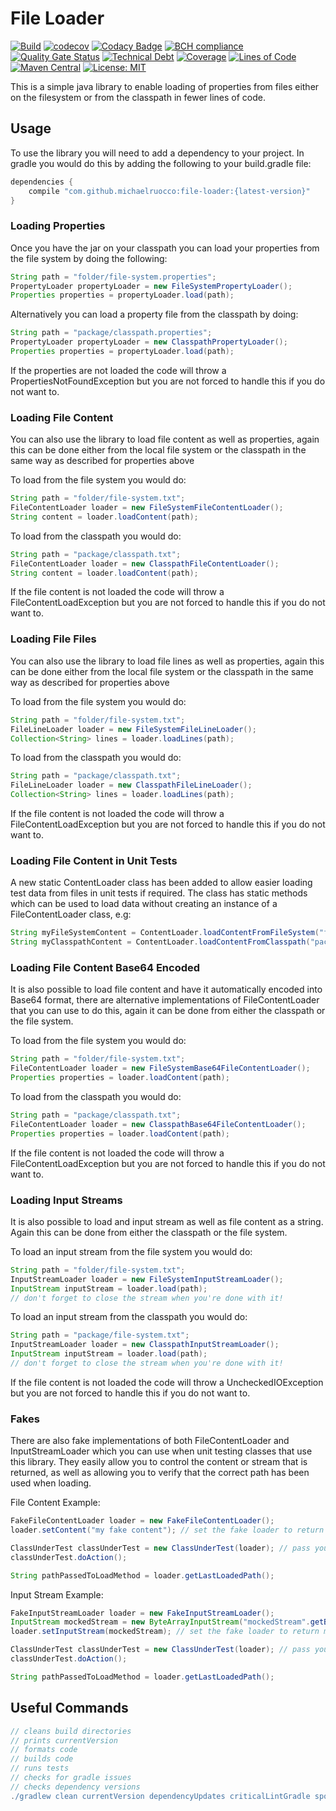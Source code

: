 # File Loader

[![Build](https://github.com/michaelruocco/file-loader/workflows/pipeline/badge.svg)](https://github.com/michaelruocco/file-loader/actions)
[![codecov](https://codecov.io/gh/michaelruocco/file-loader/branch/master/graph/badge.svg?token=FWDNP534O7)](https://codecov.io/gh/michaelruocco/file-loader)
[![Codacy Badge](https://app.codacy.com/project/badge/Grade/272889cf707b4dcb90bf451392530794)](https://www.codacy.com/gh/michaelruocco/file-loader/dashboard?utm_source=github.com&amp;utm_medium=referral&amp;utm_content=michaelruocco/file-loader&amp;utm_campaign=Badge_Grade)
[![BCH compliance](https://bettercodehub.com/edge/badge/michaelruocco/file-loader?branch=master)](https://bettercodehub.com/)
[![Quality Gate Status](https://sonarcloud.io/api/project_badges/measure?project=michaelruocco_file-loader&metric=alert_status)](https://sonarcloud.io/dashboard?id=michaelruocco_file-loader)
[![Technical Debt](https://sonarcloud.io/api/project_badges/measure?project=michaelruocco_file-loader&metric=sqale_index)](https://sonarcloud.io/dashboard?id=michaelruocco_file-loader)
[![Coverage](https://sonarcloud.io/api/project_badges/measure?project=michaelruocco_file-loader&metric=coverage)](https://sonarcloud.io/dashboard?id=michaelruocco_file-loader)
[![Lines of Code](https://sonarcloud.io/api/project_badges/measure?project=michaelruocco_file-loader&metric=ncloc)](https://sonarcloud.io/dashboard?id=michaelruocco_file-loader)
[![Maven Central](https://img.shields.io/maven-central/v/com.github.michaelruocco/file-loader.svg?label=Maven%20Central)](https://search.maven.org/search?q=g:%22com.github.michaelruocco%22%20AND%20a:%22file-loader%22)
[![License: MIT](https://img.shields.io/badge/License-MIT-yellow.svg)](https://opensource.org/licenses/MIT)

This is a simple java library to enable loading of properties from files
either on the filesystem or from the classpath in fewer lines of code.

## Usage

To use the library you will need to add a dependency to your project. In
gradle you would do this by adding the following to your build.gradle file:

```gradle
dependencies {
    compile "com.github.michaelruocco:file-loader:{latest-version}"
}
```

### Loading Properties

Once you have the jar on your classpath you can load your properties from
the file system by doing the following:

```java
String path = "folder/file-system.properties";
PropertyLoader propertyLoader = new FileSystemPropertyLoader();
Properties properties = propertyLoader.load(path);
```

Alternatively you can load a property file from the classpath by doing:

```java
String path = "package/classpath.properties";
PropertyLoader propertyLoader = new ClasspathPropertyLoader();
Properties properties = propertyLoader.load(path);
```

If the properties are not loaded the code will throw a PropertiesNotFoundException
but you are not forced to handle this if you do not want to.

### Loading File Content

You can also use the library to load file content as well as properties, again this
can be done either from the local file system or the classpath in the same way as
described for properties above

To load from the file system you would do:

```java
String path = "folder/file-system.txt";
FileContentLoader loader = new FileSystemFileContentLoader();
String content = loader.loadContent(path);
```

To load from the classpath you would do:

```java
String path = "package/classpath.txt";
FileContentLoader loader = new ClasspathFileContentLoader();
String content = loader.loadContent(path);
```

If the file content is not loaded the code will throw a FileContentLoadException
but you are not forced to handle this if you do not want to.

### Loading File Files

You can also use the library to load file lines as well as properties, again this
can be done either from the local file system or the classpath in the same way as
described for properties above

To load from the file system you would do:

```java
String path = "folder/file-system.txt";
FileLineLoader loader = new FileSystemFileLineLoader();
Collection<String> lines = loader.loadLines(path);
```

To load from the classpath you would do:

```java
String path = "package/classpath.txt";
FileLineLoader loader = new ClasspathFileLineLoader();
Collection<String> lines = loader.loadLines(path);
```

If the file content is not loaded the code will throw a FileContentLoadException
but you are not forced to handle this if you do not want to.

### Loading File Content in Unit Tests

A new static ContentLoader class has been added to allow easier loading
test data from files in unit tests if required. The class has static methods
which can be used to load data without creating an instance of a FileContentLoader
class, e.g:

```java
String myFileSystemContent = ContentLoader.loadContentFromFileSystem("folder/file.txt");
String myClasspathContent = ContentLoader.loadContentFromClasspath("package/file.txt");
```

### Loading File Content Base64 Encoded

It is also possible to load file content and have it automatically
encoded into Base64 format, there are alternative implementations of 
FileContentLoader that you can use to do this, again it can be done
from either the classpath or the file system.

To load from the file system you would do:

```java
String path = "folder/file-system.txt";
FileContentLoader loader = new FileSystemBase64FileContentLoader();
Properties properties = loader.loadContent(path);
```

To load from the classpath you would do:

```java
String path = "package/classpath.txt";
FileContentLoader loader = new ClasspathBase64FileContentLoader();
Properties properties = loader.loadContent(path);
```

If the file content is not loaded the code will throw a FileContentLoadException
but you are not forced to handle this if you do not want to.

### Loading Input Streams

It is also possible to load and input stream as well as file content
as a string. Again this can be done from either the classpath or
the file system.

To load an input stream from the file system you would do:

```java
String path = "folder/file-system.txt";
InputStreamLoader loader = new FileSystemInputStreamLoader();
InputStream inputStream = loader.load(path);
// don't forget to close the stream when you're done with it!
```

To load an input stream from the classpath you would do:

```java
String path = "package/file-system.txt";
InputStreamLoader loader = new ClasspathInputStreamLoader();
InputStream inputStream = loader.load(path);
// don't forget to close the stream when you're done with it!
```

If the file content is not loaded the code will throw a UncheckedIOException
but you are not forced to handle this if you do not want to.

### Fakes

There are also fake implementations of both FileContentLoader
and InputStreamLoader which you can use when unit testing classes
that use this library. They easily allow you to control the content
or stream that is returned, as well as allowing you to verify that
the correct path has been used when loading.

File Content Example:

```java
FakeFileContentLoader loader = new FakeFileContentLoader();
loader.setContent("my fake content"); // set the fake loader to return specified file content when load method is called

ClassUnderTest classUnderTest = new ClassUnderTest(loader); // pass your fake loader to your class under test
classUnderTest.doAction();

String pathPassedToLoadMethod = loader.getLastLoadedPath();
```

Input Stream Example:

```java
FakeInputStreamLoader loader = new FakeInputStreamLoader();
InputStream mockedStream = new ByteArrayInputStream("mockedStream".getBytes());
loader.setInputStream(mockedStream); // set the fake loader to return mocked input stream when load method is called

ClassUnderTest classUnderTest = new ClassUnderTest(loader); // pass your fake loader to your class under test
classUnderTest.doAction();

String pathPassedToLoadMethod = loader.getLastLoadedPath();
```

## Useful Commands

```gradle
// cleans build directories
// prints currentVersion
// formats code
// builds code
// runs tests
// checks for gradle issues
// checks dependency versions
./gradlew clean currentVersion dependencyUpdates criticalLintGradle spotlessApply build
```